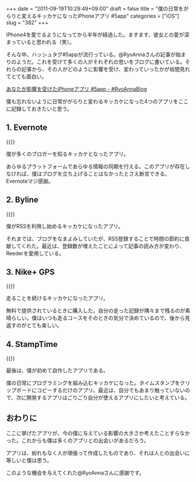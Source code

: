 +++
date = "2011-09-19T10:29:49+09:00"
draft = false
title = "僕の日常をがらりと変えるキッカケになったiPhoneアプリ #5app"
categories = ["iOS"]
slug = "382"
+++

iPhone4を愛でるようになってから半年が経過した。ますます、彼女との愛が深まっていると思われる（笑）。

そんな中、ハッシュタグ#5appが流行っている。@RyoAnnaさんの記事が始まりのようだ。これを受けて多くの人がそれぞれの思いをブログに書いている。それらの記事から、その人がどのように影響を受け、変わっていったかが垣間見れてとても面白い。

[あなたが影響を受けたiPhoneアプリ #5app - #RyoAnnaBlog](http://d.hatena.ne.jp/RyoAnna/20110913/1315923578)

僕も忘れないように日常ががらりと変わるキッカケになった4つのアプリをここに記録しておきたいと思う。

## 1. Evernote

{{<app id="281796108" title="Evernote 4.1.1（無料）" src="http://a5.mzstatic.com/us/r1000/071/Purple/6c/01/60/mzl.accivjxx.100x100-75.jpg">}}

僕が多くのブロガーを知るキッカケとなったアプリ。

あらゆるプラットフォームであらゆる情報の同期を行える。このアプリが存在しなければ、僕はブログを立ち上げることはなかったとさえ断言できる。Evernoteマジ感謝。

## 2. Byline

{{<app id="284946773" title="Byline 4.0.3（￥250）" src="http://a1.mzstatic.com/us/r1000/034/Purple/6f/42/c1/mzl.ffuvfcqg.100x100-75.png">}}

僕がRSSを利用し始めるキッカケになったアプリ。

それまでは、ブログをなまよみしていたが、RSS登録することで時間の節約に貢献してくれた。最近は、登録数が増えたことによって記事の読み方が変わり、Reederを愛用している。
## 3. Nike+ GPS
{{<app id="387771637" title="Nike+ GPS 3.2.1（￥170）" src="http://a5.mzstatic.com/us/r1000/119/Purple/65/17/c0/mzl.xfbkswei.100x100-75.png">}}

走ることを続けるキッカケになったアプリ。

無料で提供されているときに購入した。自分の走った記録が隅々まで残るのが素晴らしい。僕はいつも走るコースをそのときの気分で決めているので、後から見返すのがとても楽しい。
## 4. StampTime
{{<app id="452580423" title="StampTime 1.1（無料）" src="http://a2.mzstatic.com/us/r1000/083/Purple/ba/92/04/mzl.klqabcns.100x100-75.png">}}

最後は、僕が初めて自作したアプリである。

僕の日常にプログラミングを組み込むキッカケになった。タイムスタンプをクリップボードにコピーするだけのアプリ。最近は、自分でもあまり触っていないので、次に開発するアプリはごりごり自分が使えるアプリにしたいと考えている。

## おわりに

ここに挙げたアプリが、今の僕に与えている影響の大きさか考えたことすらなかった。これからも僕は多くのアプリとの出会いがあるだろう。

アプリは、紛れもなく人が頑張って作成したものであり、それは人との出会いに等しいと僕は思う。

このような機会を与えてくれた@RyoAnnaさんに感謝です。
